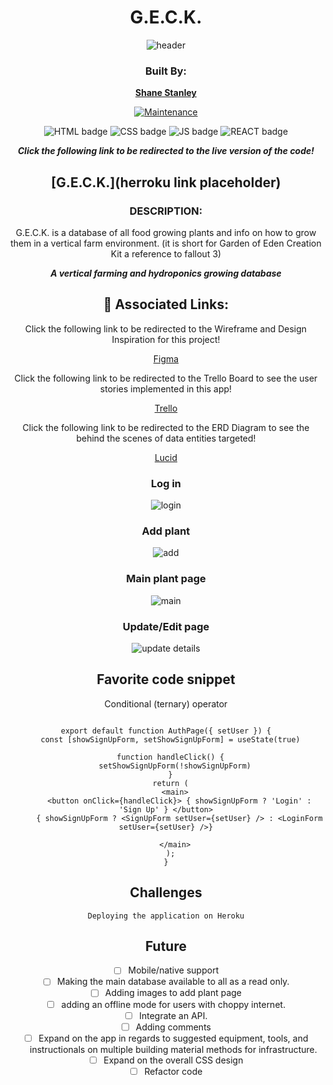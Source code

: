 <div align="center">

# G.E.C.K.
![header](https://raw.githubusercontent.com/shanestanley33/geck/main/src/Screenshot%202023-11-30%20at%202.05.01%E2%80%AFPM.png)

### Built By:

**[Shane Stanley](https://www.linkedin.com/in/shane-stanley-059127213/)**

[![Maintenance](https://img.shields.io/badge/Maintained%3F-yes-green.svg)](https://GitHub.com/Naereen/StrapDown.js/graphs/commit-activity)

![HTML badge](https://img.shields.io/badge/HTML5-E34F26?style=for-the-badge&logo=html5&logoColor=white)
![CSS badge](https://img.shields.io/badge/CSS3-1572B6?style=for-the-badge&logo=css3&logoColor=white)
![JS badge](https://img.shields.io/badge/JavaScript-323330?style=for-the-badge&logo=javascript&logoColor=F7DF1E)
![REACT badge](https://img.shields.io/badge/REACT-blue)

**_Click the following link to be redirected to the live version of the code!_**

## [G.E.C.K.](herroku link placeholder)

### DESCRIPTION: 

G.E.C.K. is a database of all food growing plants and info on how to grow them in a vertical farm environment. (it is short for Garden of Eden Creation Kit a reference to fallout 3)

**_A vertical farming and hydroponics growing database_**

## :link: Associated Links:

Click the following link to be redirected to the Wireframe and Design Inspiration for this project! 

[Figma](https://www.figma.com/file/hIQHe1pcJe9WgX77OHx2PE/G.E.C.K.-Wireframe?type=design&node-id=0%3A1&mode=design&t=nZOMCGbNsdRrDrNc-1)

Click the following link to be redirected to the Trello Board to see the user stories implemented in this app! 

[Trello](https://trello.com/b/6XxfTDWT/geck)

Click the following link to be redirected to the ERD Diagram to see the behind the scenes of data entities targeted! 

[Lucid](https://lucid.app/lucidchart/c579852a-edf8-45a5-8f15-3c03da5e7504/edit?viewport_loc=660%2C-909%2C1516%2C1113%2C0_0&invitationId=inv_c449b798-9548-4cc5-84d8-121f9f4d98ed)

### Log in

![login](/Users/shanestanley/code/school_projects/geck/src/Screenshot-login.png)

### Add plant

![add](/Users/shanestanley/code/school_projects/geck/src/Screenshot-addplant.png)

### Main plant page

![main](/Users/shanestanley/code/school_projects/geck/src/Screenshot-mainplantpage.png)

### Update/Edit page

![update details](/Users/shanestanley/code/school_projects/geck/src/Screenshot_update:detailpage.png)

## Favorite code snippet
Conditional (ternary) operator
```

export default function AuthPage({ setUser }) {
  const [showSignUpForm, setShowSignUpForm] = useState(true)

  function handleClick() {
    setShowSignUpForm(!showSignUpForm)
  }
  return (
    <main>
      <button onClick={handleClick}> { showSignUpForm ? 'Login' : 'Sign Up' } </button>
      { showSignUpForm ? <SignUpForm setUser={setUser} /> : <LoginForm setUser={setUser} />}
    
    </main>
  );
}

```

## Challenges 
    Deploying the application on Heroku


## Future
- [ ] Mobile/native support
- [ ] Making the main database available to all as a read only.
- [ ] Adding images to add plant page
- [ ] adding an offline mode for users with choppy internet.
- [ ] Integrate an API.
- [ ] Adding comments
- [ ] Expand on the app in regards to suggested equipment, tools, and instructionals on multiple building material methods for infrastructure.
- [ ] Expand on the overall CSS design
- [ ] Refactor code 